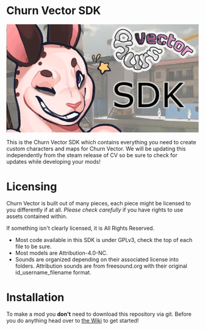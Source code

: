 # Churn Vector SDK

![Churn Vector SDK Image](churn_vector_sdk.png)

This is the Churn Vector SDK which contains everything you need to create custom characters and maps for Churn Vector.
We will be updating this independently from the steam release of CV so be sure to check for updates while developing your mods!
# Licensing
Churn Vector is built out of many pieces, each piece might be licensed to you differently if at all.
*Please check carefully* if you have rights to use assets contained within.

If something isn't clearly licensed, it is All Rights Reserved.

- Most code available in this SDK is under GPLv3, check the top of each file to be sure.
- Most models are Attribution-4.0-NC.
- Sounds are organized depending on their associated license into folders. Attribution sounds are from freesound.org with their original id_username_filename format.


# Installation

To make a mod you **don't** need to download this repository via git. Before you do anything head over to [the Wiki](https://github.com/naelstrof/ChurnVectorSDK/wiki) to get started!
